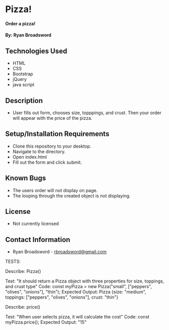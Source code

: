 # Pizza!

#### Order a pizza!

#### By: Ryan Broadsword

## Technologies Used 

* HTML
* CSS 
* Bootstrap
* jQuery 
* java script

## Description 

* User fills out form, chooses size, topppings, and crust. Then your order will appear with the price of the pizza. 

## Setup/Installation Requirements

* Clone this repository to your desktop. 
* Navigate to the directory. 
* Open index.html
* Fill out the form and click submit.

## Known Bugs 

* The users order will not display on page.
* The looping through the created object is not displaying. 


## License 

* Not currently licensed

## Contact Information 

* Ryan Broadsword - rbroadsword@gmail.com


TESTS:

Describe: Pizza()

Test: "It should return a Pizza object with three properties for size, toppings, and crust type"
Code: const myPizza = new Pizza("small", ["peppers", "olives", "onions"], "thin");
Expected Output: Pizza {size: "medium", toppings: ["peppers", "olives", "onions"], crust: "thin"}

Describe: price()

Test: "When user selects pizza, it will calculate the cost" 
Code: const myPizza.price(); 
Expected Output: "15"